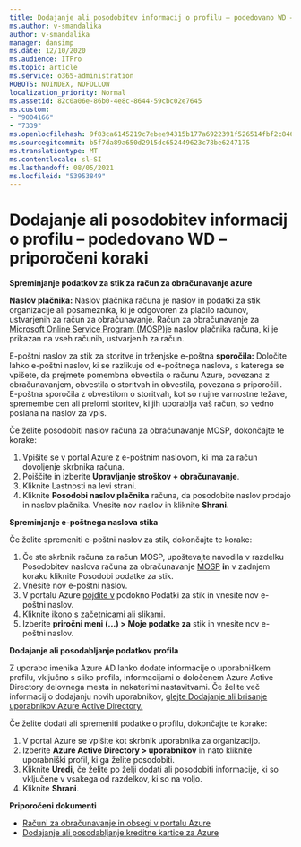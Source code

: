 ```yaml
---
title: Dodajanje ali posodobitev informacij o profilu – podedovano WD – priporočeni koraki
ms.author: v-smandalika
author: v-smandalika
manager: dansimp
ms.date: 12/10/2020
ms.audience: ITPro
ms.topic: article
ms.service: o365-administration
ROBOTS: NOINDEX, NOFOLLOW
localization_priority: Normal
ms.assetid: 82c0a06e-86b0-4e8c-8644-59cbc02e7645
ms.custom:
- "9004166"
- "7339"
ms.openlocfilehash: 9f83ca6145219c7ebee94315b177a6922391f526514fbf2c846f9a26a44228ba
ms.sourcegitcommit: b5f7da89a650d2915dc652449623c78be6247175
ms.translationtype: MT
ms.contentlocale: sl-SI
ms.lasthandoff: 08/05/2021
ms.locfileid: "53953849"
---
```

# <a name="add-or-update-profile-information---legacy-wd---recommended-steps"></a>Dodajanje ali posodobitev informacij o profilu – podedovano WD – priporočeni koraki

**Spreminjanje podatkov za stik za račun za obračunavanje azure**

**Naslov plačnika:** Naslov plačnika računa je naslov in podatki za stik organizacije ali posameznika, ki je odgovoren za plačilo računov, ustvarjenih za račun za obračunavanje. Račun za obračunavanje za [Microsoft Online Service Program (MOSP)](https://docs.microsoft.com/azure/cost-management-billing/manage/change-azure-account-profile#update-an-mosp-billing-account-address)je naslov plačnika računa, ki je prikazan na vseh računih, ustvarjenih za račun.

E-poštni naslov za stik za [](https://docs.microsoft.com/azure/cost-management-billing/manage/change-azure-account-profile#change-your-contact-email-address) storitve in trženjske e-poštna **sporočila:** Določite lahko e-poštni naslov, ki se razlikuje od e-poštnega naslova, s katerega se vpišete, da prejmete pomembna obvestila o računu Azure, povezana z obračunavanjem, obvestila o storitvah in obvestila, povezana s priporočili. E-poštna sporočila z obvestilom o storitvah, kot so nujne varnostne težave, spremembe cen ali prelomi storitev, ki jih uporablja vaš račun, so vedno poslana na naslov za vpis.

Če želite posodobiti naslov računa za obračunavanje MOSP, dokončajte te korake:
1. Vpišite se v portal Azure z e-poštnim naslovom, ki ima za račun dovoljenje skrbnika računa.
2. Poiščite in izberite **Upravljanje stroškov + obračunavanje**. 
3. Kliknite  Lastnosti na levi strani. 
4. Kliknite **Posodobi naslov plačnika** računa, da posodobite naslov prodajo in naslov plačnika. Vnesite nov naslov in kliknite **Shrani**.

**Spreminjanje e-poštnega naslova stika** 

Če želite spremeniti e-poštni naslov za stik, dokončajte te korake:
1. Če ste skrbnik računa za račun MOSP, upoštevajte navodila v razdelku Posodobitev naslova računa za obračunavanje [MOSP](https://docs.microsoft.com/azure/cost-management-billing/manage/change-azure-account-profile#update-an-mosp-billing-account-address) **in** v zadnjem koraku kliknite Posodobi podatke za stik. 
2. Vnesite nov e-poštni naslov. 
3. V portalu Azure [pojdite v](https://ms.portal.azure.com/) podokno Podatki za stik in vnesite nov e-poštni naslov. 
4. Kliknite ikono s začetnicami ali slikami. 
5. Izberite **priročni meni (...) > Moje podatke za** stik in vnesite nov e-poštni naslov.

**Dodajanje ali posodabljanje podatkov profila**

Z uporabo imenika Azure AD lahko dodate informacije o uporabniškem profilu, vključno s sliko profila, informacijami o določenem Azure Active Directory delovnega mesta in nekaterimi nastavitvami. Če želite več informacij o dodajanju novih uporabnikov, [glejte Dodajanje ali brisanje uporabnikov Azure Active Directory.](https://docs.microsoft.com/azure/active-directory/fundamentals/add-users-azure-active-directory)

Če želite dodati ali spremeniti podatke o profilu, dokončajte te korake:

1. V portal Azure se vpišite kot skrbnik uporabnika za organizacijo.
2. Izberite **Azure Active Directory > uporabnikov** in nato kliknite uporabniški profil, ki ga želite posodobiti. 
3. Kliknite **Uredi,** če želite po želji dodati ali posodobiti informacije, ki so vključene v vsakega od razdelkov, ki so na voljo. 
4. Kliknite **Shrani**.

**Priporočeni dokumenti**

- [Računi za obračunavanje in obsegi v portalu Azure](https://docs.microsoft.com/azure/cost-management-billing/manage/view-all-accounts) 
- [Dodajanje ali posodabljanje kreditne kartice za Azure](https://docs.microsoft.com/azure/cost-management-billing/manage/change-credit-card)



